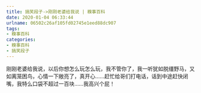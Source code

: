 ```yaml
---
title: 搞笑段子->刚刚老婆给我说 | 糗事百科
date: 2020-01-04 06:33:44
urlname: 06502c26af105fd02745e1eed88dc907
tags: 
- 糗事百科
categories:
- 糗事百科
- 搞笑段子
---
```

刚刚老婆给我说，以后你想怎么玩怎么玩，我不管你了，我一听犹如脱缰野马，又如离笼困鸟，心情一下敞亮了，真开心……赶忙给哥们打电话，话到中途赶快闭嘴，我特么口袋不超过一百块……我高兴个屁！


